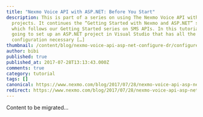 ```yaml
---
title: "Nexmo Voice API with ASP.NET: Before You Start"
description: This is part of a series on using The Nexmo Voice API with ASP.NET
  projects. It continues the “Getting Started with Nexmo and ASP.NET” series,
  which follows our Getting Started series on SMS APIs. In this tutorial, we are
  going to set up an ASP.NET project in Visual Studio that has all the
  configuration necessary […]
thumbnail: /content/blog/nexmo-voice-api-asp-net-configure-dr/configure-voice-asp-net.png
author: bibi
published: true
published_at: 2017-07-28T13:13:43.000Z
comments: true
category: tutorial
tags: []
canonical: https://www.nexmo.com/blog/2017/07/28/nexmo-voice-api-asp-net-configure-dr
redirect: https://www.nexmo.com/blog/2017/07/28/nexmo-voice-api-asp-net-configure-dr
---
```


Content to be migrated...
